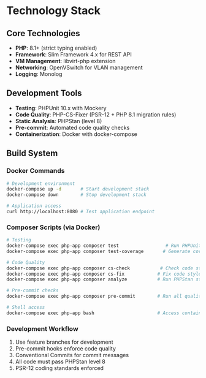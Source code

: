 # Technology Stack

## Core Technologies

- **PHP**: 8.1+ (strict typing enabled)
- **Framework**: Slim Framework 4.x for REST API
- **VM Management**: libvirt-php extension
- **Networking**: OpenVSwitch for VLAN management
- **Logging**: Monolog

## Development Tools

- **Testing**: PHPUnit 10.x with Mockery
- **Code Quality**: PHP-CS-Fixer (PSR-12 + PHP 8.1 migration rules)
- **Static Analysis**: PHPStan (level 8)
- **Pre-commit**: Automated code quality checks
- **Containerization**: Docker with docker-compose

## Build System

### Docker Commands

```bash
# Development environment
docker-compose up -d       # Start development stack
docker-compose down        # Stop development stack

# Application access
curl http://localhost:8080 # Test application endpoint
```

### Composer Scripts (via Docker)

```bash
# Testing
docker-compose exec php-app composer test                 # Run PHPUnit tests
docker-compose exec php-app composer test-coverage       # Generate coverage report

# Code Quality
docker-compose exec php-app composer cs-check           # Check code style (dry-run)
docker-compose exec php-app composer cs-fix            # Fix code style issues
docker-compose exec php-app composer analyze           # Run PHPStan static analysis

# Pre-commit checks
docker-compose exec php-app composer pre-commit        # Run all quality checks

# Shell access
docker-compose exec php-app bash                       # Access container shell
```

### Development Workflow

1. Use feature branches for development
2. Pre-commit hooks enforce code quality
3. Conventional Commits for commit messages
4. All code must pass PHPStan level 8
5. PSR-12 coding standards enforced